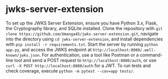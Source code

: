 # jwks-server-extension
To set up the JWKS Server Extension, ensure you have Python 3.x, Flask, the Cryptography library, and SQLite installed. Clone the repository with `git clone https://github.com/Umanga45/jwks-server-extension.git`, navigate into the directory using `cd jwks-server-extension`, and install dependencies with `pip install -r requirements.txt`. Start the server by running `python app.py`, and access the JWKS endpoint at `http://localhost:8080/.well-known/jwks.json`. For authentication, use a tool like Postman or a command-line tool and send a POST request to `http://localhost:8080/auth`, or use `curl -X POST http://localhost:8080/auth` for a JWT. To run tests and check coverage, execute `python -m pytest --cov=app tests/`. 
